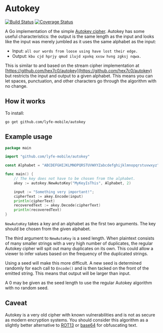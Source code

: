 # Autokey

[![Build Status](https://travis-ci.org/lyfe-mobile/autokey.svg?branch=master)](https://travis-ci.org/lyfe-mobile/autokey)
[![Coverage Status](https://coveralls.io/repos/github/lyfe-mobile/autokey/badge.svg?branch=master)](https://coveralls.io/github/lyfe-mobile/autokey?branch=master)

A Go implementation of the simple
[Autokey cipher](https://en.wikipedia.org/wiki/Autokey_cipher).
Autokey has some useful characteristics: the output is the same length
as the input and looks like the input was merely jumbled as it uses
the same alphabet as the input:

* Input: `all our words from loose using have lost their edge.`
* Output: `kbu cjd hprjy qmud ilujd xpxkq xxsw hvng zgksj nqwa.`

This is similar to and based on the stream cipher implementation at
[https://github.com/hex7c0/autokey](https://github.com/hex7c0/autokey)
but restricts the input and output to a given alphabet.  This means
you can let spaces, punctuation, and other characters go through the
algorithm with no change.

## How it works

To install:

    go get github.com/lyfe-mobile/autokey

## Example usage

```go
package main

import "github.com/lyfe-mobile/autokey"

const Alphabet = "ABCDEFGHIJKLMNOPQRSTUVWXYZabcdefghijklmnopqrstuvwxyz"

func main() {
    // The key does not have to be chosen from the alphabet.
    akey := autokey.NewAutoKey("MyKeyIsThis", Alphabet, 2)

    input := "Something very important!";
    cipherText := akey.Encode(input)
    println(cipherText)
    recoveredText := akey.Decode(cipherText)
    println(recoveredText)
}
```

`NewAutoKey` takes a key and an alphabet as the first two
arguments. The key should be chosen from the given alphabet.  

The third argument to `NewAutoKey` is a seed length. When plaintext
consists of many smaller strings with a very high number of
duplicates, the regular Autokey cipher will spit out many duplicates
on its own. This could allow a viewer to infer values based on the
frequency of the duplicated strings.

Using a seed will make this more difficult. A new seed is determined
randomly for each call to `Encode()` and is then tacked on the front
of the emitted string. This means that output will be larger than input.

A 0 may be given as the seed length to use the regular Autokey
algorithm with no random seed.

## Caveat

Autokey is a very old cipher with known vulnerabilities and is not as
secure as modern encryption systems.  You should consider this
algorithm as a slightly better alternative to
[ROT13](https://en.wikipedia.org/wiki/ROT13) or
[base64](https://en.wikipedia.org/wiki/Base64) for obfuscating text.
